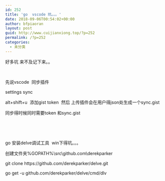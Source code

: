 ```yaml
---
id: 252
title: 'go  vscode 坑。。。'
date: 2018-09-06T00:54:02+00:00
author: bfpiaoran
layout: post
guid: http://www.cuijianxiong.top/?p=252
permalink: /?p=252
categories:
  - 未分类
---
```

好多坑 来不及记下来。。

&nbsp;

先说vscode  同步插件

settings sync

alt+shift+u  添加gist token  然后 上传插件会在用户得json处生成一个sync.gist

同步得时候同时需要token 和sync.gist

&nbsp;

&nbsp;

go 安装delve调试工具  win下得坑。。。

创建文件夹%GOPATH%\src\github.com\derekparker

git <span class="hljs-keyword">clone</span> https:<span class="hljs-comment">//github.com/derekparker/delve.git</span>

go <span class="hljs-keyword">get</span> -u github.com/derekparker/delve/cmd/dlv